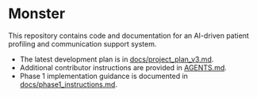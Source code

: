 # Monster

This repository contains code and documentation for an AI-driven patient profiling and communication support system.

- The latest development plan is in [docs/project_plan_v3.md](docs/project_plan_v3.md).
- Additional contributor instructions are provided in [AGENTS.md](AGENTS.md).
- Phase 1 implementation guidance is documented in [docs/phase1_instructions.md](docs/phase1_instructions.md).
